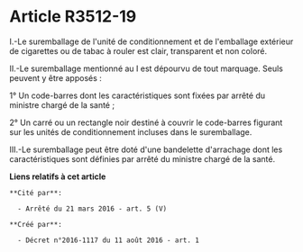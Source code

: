 # Article R3512-19

I.-Le suremballage de l'unité de conditionnement et de l'emballage extérieur de cigarettes ou de tabac à rouler est clair,
transparent et non coloré. 

II.-Le suremballage mentionné au I est dépourvu de tout marquage. Seuls peuvent y être apposés : 

1° Un code-barres dont les caractéristiques sont fixées par arrêté du ministre chargé de la santé ; 

2° Un carré ou un rectangle noir destiné à couvrir le code-barres figurant sur les unités de conditionnement incluses dans le
suremballage. 

III.-Le suremballage peut être doté d'une bandelette d'arrachage dont les caractéristiques sont définies par arrêté du
ministre chargé de la santé.

**Liens relatifs à cet article**

	**Cité par**:

	  - Arrêté du 21 mars 2016 - art. 5 (V)

	**Créé par**:

	  - Décret n°2016-1117 du 11 août 2016 - art. 1
